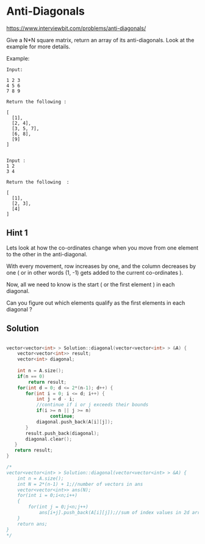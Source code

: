 # Anti-Diagonals

https://www.interviewbit.com/problems/anti-diagonals/

Give a N*N square matrix, return an array of its anti-diagonals. Look at the example for more details.

Example:

```
Input: 	

1 2 3
4 5 6
7 8 9

Return the following :

[ 
  [1],
  [2, 4],
  [3, 5, 7],
  [6, 8],
  [9]
]


Input : 
1 2
3 4

Return the following  : 

[
  [1],
  [2, 3],
  [4]
]
```

## Hint 1

Lets look at how the co-ordinates change when you move from one element to the other in the anti-diagonal.

With every movement, row increases by one, and the column decreases by one ( or in other words (1, -1) gets added to the current co-ordinates ).

Now, all we need to know is the start ( or the first element ) in each diagonal.

Can you figure out which elements qualify as the first elements in each diagonal ?

## Solution

```cpp

vector<vector<int> > Solution::diagonal(vector<vector<int> > &A) {
    vector<vector<int>> result;
    vector<int> diagonal;
    
    int n = A.size();
    if(n == 0)
        return result;
    for(int d = 0; d <= 2*(n-1); d++) {
       for(int i = 0; i <= d; i++) {
           int j = d - i;
           //continue if i or j exceeds their bounds
           if(i >= n || j >= n)
                continue;
           diagonal.push_back(A[i][j]);
       }
       result.push_back(diagonal);
       diagonal.clear();
   }
   return result;
}

/*
vector<vector<int> > Solution::diagonal(vector<vector<int> > &A) {
    int n = A.size();
    int N = 2*(n-1) + 1;//number of vectors in ans
    vector<vector<int>> ans(N);
    for(int i = 0;i<n;i++)
    {
        for(int j = 0;j<n;j++)
            ans[i+j].push_back(A[i][j]);//sum of index values in 2d array gives the index in ans
    }
    return ans;
}
*/
```
